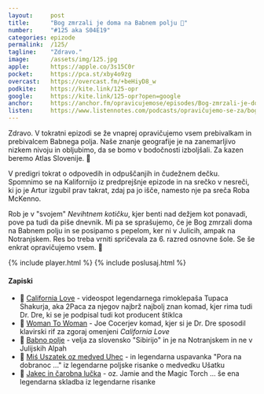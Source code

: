 ```yaml
---
layout: 	post
title:  	"Bog zmrzali je doma na Babnem polju 🥶"
number: 	"#125 aka S04E19"
categories:	epizode
permalink:	/125/
tagline: 	"Zdravo."
image:		/assets/img/125.jpg
apple:		https://apple.co/3s15C0r
pocket:		https://pca.st/xby4o9zg
overcast:	https://overcast.fm/+beHiyD8_w
podkite:	https://kite.link/125-opr
google:		https://kite.link/125-opr?open=google
anchor:		https://anchor.fm/opravicujemose/episodes/Bog-zmrzali-je-doma-na-Babnem-polju-e1pbmj0
listen:		https://www.listennotes.com/podcasts/opravičujemo-se-za/bog-zmrzali-je-doma-na-ZT4hGuiYodk/embed/
---
```


Zdravo. V tokratni epizodi se že vnaprej opravičujemo vsem prebivalkam in prebivalcem Babnega polja. Naše znanje geografije je na zanemarljivo nizkem nivoju in obljubimo, da se bomo v bodočnosti izboljšali. Za kazen beremo Atlas Slovenije. 🤪 

 V predigri tokrat o odpovedih in odpuščanjih in čudežnem dečku. Spomnimo se na Kalifornijo iz predprejšnje epizode in na srečko v nesreči, ki jo je Artur izgubil prav takrat, zdaj pa jo išče, namesto nje pa sreča Roba McKenno.

 Rob je v "svojem" _Nevihtnem kotičku_, kjer benti nad dežjem kot ponavadi, pove pa tudi da piše dnevnik. Mi pa se sprašujemo, če je Bog zmrzali doma na Babnem polju in se posipamo s pepelom, ker ni v Julicih, ampak na Notranjskem. Res bo treba vrniti spričevala za 6. razred osnovne šole. Se še enkrat opravičujemo vsem. 🧊 

{% include player.html %}
{% include poslusaj.html %}

<!--break-->

#### Zapiski

- 💒 [California Love](https://www.youtube.com/watch?v=omfz62qu_Bc) - videospot legendarnega rimoklepaša Tupaca Shakurja, aka 2Paca za njegov najbrž najbolj znan komad, kjer rima tudi Dr. Dre, ki se je podpisal tudi kot producent štiklca 
- 🎹 [Woman To Woman](https://www.youtube.com/watch?v=WVW5W9BkSBA) - Joe Cocerjev komad, kjer si je Dr. Dre sposodil klavirski rif za zgoraj omenjeni _California Love_
- 🥶 [Babno polje](https://sl.wikipedia.org/wiki/Babno_Polje) - velja za slovensko "Sibirijo" in je na Notranjskem in ne v Julijskih Alpah 
- 🧸 [Miś Uszatek oz medved Uhec](https://www.youtube.com/watch?v=3DVxBiJ0QRM) - in legendarna uspavanka "Pora na dobranoc ..." iz legendarne poljske risanke o medvedku Ušatku 
- 🔦 [Jakec in čarobna lučka](https://www.youtube.com/watch?v=06NHLaSTjOs) - oz. Jamie and the Magic Torch ... še ena legendarna skladba iz legendarne risanke 